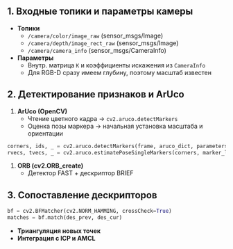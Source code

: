 ## 1. Входные топики и параметры камеры
- **Топики**  
  - `/camera/color/image_raw` (sensor_msgs/Image)  
  - `/camera/depth/image_rect_raw` (sensor_msgs/Image)  
  - `/camera/camera_info` (sensor_msgs/CameraInfo)  
- **Параметры**  
  - Внутр. матрица `K` и коэффициенты искажения из `CameraInfo`  
  - Для RGB-D сразу имеем глубину, поэтому масштаб известен

## 2. Детектирование признаков и ArUco
1. **ArUco (OpenCV)**  
   - Чтение цветного кадра -> `cv2.aruco.detectMarkers`  
   - Оценка позы маркера -> начальная установка масштаба и ориентации
```python
corners, ids, _ = cv2.aruco.detectMarkers(frame, aruco_dict, parameters=aruco_params)
rvecs, tvecs, _ = cv2.aruco.estimatePoseSingleMarkers(corners, marker_length, K, distCoeffs)
```
1. **ORB (cv2.ORB_create)**  
   - Детектор FAST + дескриптор BRIEF  

## 3. Сопоставление дескрипторов  
```python
bf = cv2.BFMatcher(cv2.NORM_HAMMING, crossCheck=True)
matches = bf.match(des_prev, des_cur)
```

- **Триангуляция новых точек**
- **Интеграция с ICP и AMCL**